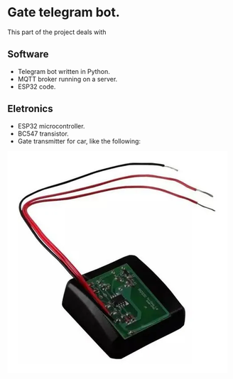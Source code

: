 # Gate telegram bot.

This part of the project deals with

## Software

- Telegram bot written in Python.
- MQTT broker running on a server.
- ESP32 code.

## Eletronics

- ESP32 microcontroller.
- BC547 transistor.
- Gate transmitter for car, like the following:

![](assets/gate_remote.webp)
